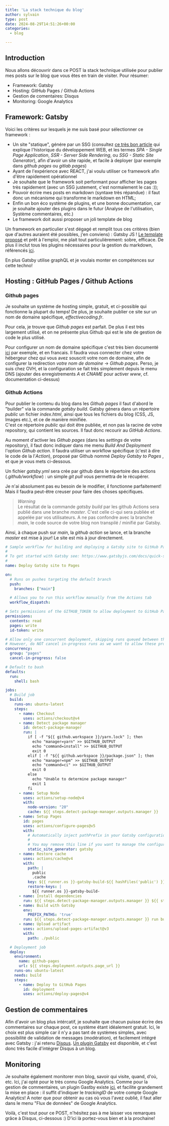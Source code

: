 ```yaml
---
title: 'La stack technique du blog'
author: sylvain
type: post
date: 2024-08-29T14:51:26+00:00
categories:
  - blog

---
```

## Introduction

Nous allons découvrir dans ce POST la stack technique utilisée pour publier mes posts sur le blog que vous êtes en train de visiter. Pour résumer:
- Framework: Gatsby
- Hosting: GitHub Pages / Github Actions
- Gestion de comentaires: Disqus
- Monitoring: Google Analytics

## Framework: Gatsby 

Voici les critères sur lesquels je me suis basé pour sélectionner ce framework :
- Un site "statique", génére par un SSG (consultez [ce très bon article](https://www.robinwieruch.de/web-applications/) qui explique l'historique du développement WEB, et les termes *SPA - Single Page Application*, *SSR - Server Side Rendering*, ou *SSG - Static Site Generator*), afin d'avoir un site rapide, et facile à deployer (par exemple dans *github pages* ou *gitlab pages*)
- Ayant de l'expérience avec REACT, j'ai voulu utiliser ce framework afin d'être rapidement opérationnel
- Je souhaite que le framework soit performant pour afficher les pages très rapidement (avec un SSG justement, c'est normalement le cas :));
- Pouvoir écrire mes posts en markdown (syntaxe très répandue) : il faut donc un mécanisme qui transforme le markdown en HTML;
- Enfin un bon éco système de plugins, et une bonne documentation, car je souhaite ajouter des plugins dans le futur (Analyse de l'utilisation, Système commentaires, etc.)
- Le framework doit aussi proposer un joli template de blog

Un framework en particulier s'est dégagé et remplit tous ces critères (bien que d'autres auraient été possibles, j'en conviens) : Gatsby JS ! [Le template proposé](https://www.gatsbyjs.com/starters/gatsbyjs/gatsby-starter-blog) et prêt à l'emploi, me plait tout particulièrement: sobre, efficace. De plus il inclut tous les plugins nécessaires pour la gestion du markdown, référencés [ici](https://www.gatsbyjs.com/docs/how-to/routing/adding-markdown-pages/).

 En plus Gatsby utilise graphQL et je voulais monter en compétences sur cette techno!

## Hosting : GitHub Pages / Github Actions

### Github pages

Je souhaite un système de hosting simple, gratuit, et ci-possible qui fonctionne la plupart du temps! De plus, je souhaite publier ce site sur un nom de domaine spécifique, *effectivecoding.fr*.

Pour cela, je trouve que *Github pages* est parfait. De plus il est très largement utilisé, et on ne présente plus Github qui est le site de gestion de code le plus utilisé.

Pour configurer un nom de domaine spécifique c'est très bien documenté [ici](https://docs.github.com/fr/pages/configuring-a-custom-domain-for-your-github-pages-site/managing-a-custom-domain-for-your-github-pages-site) par exemple, et en francais. Il faudra vous connecter chez votre hébergeur chez qui vous avez souscrit votre nom de domaine, afin de configurer la redirection *votre nom de domaine* -> *Github pages*. Perso, je suis chez OVH, et la configuration se fait très simplement depuis le menu DNS (ajouter des enregistrements *A* et *CNAME* pour activer *www*, cf. documentation ci-dessus)

### Github Actions

Pour publier le contenu du blog dans les *Github pages* il faut d'abord le "builder" via la commande *gatsby build*. Gatsby génera dans un répertoire *public* un fichier *index.html*, ainsi que tous les fichiers du blog (CSS, JS, Images etc.), et ce de manière minifiée.  
C'est ce répertoire *public* qui doit être publiée, et non pas la racine de votre repository, qui contient les sources.
Il faut donc recourir au *GitHub Actions*.

Au moment d'activer les *Github pages* (dans les *settings* de votre repository), il faut donc indiquer dans me menu *Build And Deployment* l'option *Github action*. Il faudra utiliser un workflow spécifique (c'est à dire le code de la l'*Action*), proposé par Github nommé *Deploy Gatsby to Pages* , et que je vous mets ci-dessous. 

Un fichier *gatsby.yml* sera crée par github dans le répertoire des actions (*.github/workflow*) : un simple *git pull* vous permettra de le récupérer.

Je n'ai absolument pas eu besoin de le modifier, il fonctionne parfaitement! Mais il faudra peut-être creuser pour faire des choses spécifiques.

> *Warning*  
> Le résultat de la commande *gatsby build* par les github Actions sera publié dans une branche *master*. C'est celle ci-qui sera publiée et appelée par vos utilisateurs. A ne pas confondre avec la branche *main*, le code source de votre blog non transpilé / minifié par Gatsby.

Ainsi, à chaque push sur *main*, la *github action* se lance, et la branche *master* est mise à jour! Le site est mis à jour directement.
```yaml
# Sample workflow for building and deploying a Gatsby site to GitHub Pages
#
# To get started with Gatsby see: https://www.gatsbyjs.com/docs/quick-start/
#
name: Deploy Gatsby site to Pages

on:
  # Runs on pushes targeting the default branch
  push:
    branches: ["main"]

  # Allows you to run this workflow manually from the Actions tab
  workflow_dispatch:

# Sets permissions of the GITHUB_TOKEN to allow deployment to GitHub Pages
permissions:
  contents: read
  pages: write
  id-token: write

# Allow only one concurrent deployment, skipping runs queued between the run in-progress and latest queued.
# However, do NOT cancel in-progress runs as we want to allow these production deployments to complete.
concurrency:
  group: "pages"
  cancel-in-progress: false

# Default to bash
defaults:
  run:
    shell: bash

jobs:
  # Build job
  build:
    runs-on: ubuntu-latest
    steps:
      - name: Checkout
        uses: actions/checkout@v4
      - name: Detect package manager
        id: detect-package-manager
        run: |
          if [ -f "${{ github.workspace }}/yarn.lock" ]; then
            echo "manager=yarn" >> $GITHUB_OUTPUT
            echo "command=install" >> $GITHUB_OUTPUT
            exit 0
          elif [ -f "${{ github.workspace }}/package.json" ]; then
            echo "manager=npm" >> $GITHUB_OUTPUT
            echo "command=ci" >> $GITHUB_OUTPUT
            exit 0
          else
            echo "Unable to determine package manager"
            exit 1
          fi
      - name: Setup Node
        uses: actions/setup-node@v4
        with:
          node-version: "20"
          cache: ${{ steps.detect-package-manager.outputs.manager }}
      - name: Setup Pages
        id: pages
        uses: actions/configure-pages@v5
        with:
          # Automatically inject pathPrefix in your Gatsby configuration file.
          #
          # You may remove this line if you want to manage the configuration yourself.
          static_site_generator: gatsby
      - name: Restore cache
        uses: actions/cache@v4
        with:
          path: |
            public
            .cache
          key: ${{ runner.os }}-gatsby-build-${{ hashFiles('public') }}
          restore-keys: |
            ${{ runner.os }}-gatsby-build-
      - name: Install dependencies
        run: ${{ steps.detect-package-manager.outputs.manager }} ${{ steps.detect-package-manager.outputs.command }}
      - name: Build with Gatsby
        env:
          PREFIX_PATHS: 'true'
        run: ${{ steps.detect-package-manager.outputs.manager }} run build
      - name: Upload artifact
        uses: actions/upload-pages-artifact@v3
        with:
          path: ./public

  # Deployment job
  deploy:
    environment:
      name: github-pages
      url: ${{ steps.deployment.outputs.page_url }}
    runs-on: ubuntu-latest
    needs: build
    steps:
      - name: Deploy to GitHub Pages
        id: deployment
        uses: actions/deploy-pages@v4
```

## Gestion de commentaires

Afin d'avoir un blog plus intércatif, je souhaite que chacun puisse écrire des commentaires sur chaque post, ce système étant idéalement gratuit.
Ici, le choix est plus simple car il n'y a pas tant de systèmes simples, avec possibilité de validation de messages (modération), et facilement intégré avec Gatsby : j'ai retenu [Disqus](https://disqus.com/). 
[Un plugin Gatsby](https://www.gatsbyjs.com/plugins/gatsby-plugin-disqus/) est disponible, et c'est donc très facile d'intégrer Disqus à un blog.

## Monitoring

Je souhaite également monitorer mon blog, savoir qui visite, quand, d'où, etc. Ici, j'ai opté pour le très connu Google Analytics. Comme pour la gestion de commentaires,  un plugin Gastby existe [ici](https://www.gatsbyjs.com/plugins/gatsby-plugin-google-gtag/), et facilite grandement la mise en place : il suffit d'indiquer le *trackingID* de votre compte Google Analytics! A noter que pour obtenir au cas où vous l'avez oublié, il faut aller dans le menu "Flux de données" de Google Analytics.


Voilà, c'est tout pour ce POST, n'hésitez pas à me laisser vos remarques grâce à Disqus, ci-dessous :) D'ici là portez-vous bien et à la prochaine!